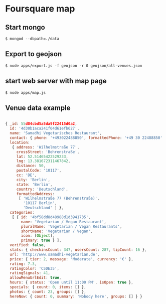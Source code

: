 # Foursquare map

## Start mongo

    $ mongod --dbpath=./data

## Export to geojson

    $ node apps/export.js -f geojson -r 0 geojson/all-venues.json

## start web server with map page

    $ node apps/map.js

## Venue data example

```js

{ _id: 55d84cbd5a5da9f22415d0a2,
  id: '4d30b1aca241f04d61efb627',
  name: 'Samadhi Vegetarisches Restaurant',
  contact: { phone: '+493022488850', formattedPhone: '+49 30 22488850' },
  location:
   { address: 'Wilhelmstraße 77',
     crossStreet: 'Behrenstraße',
     lat: 52.51465422529233,
     lng: 13.381672311467842,
     distance: 50,
     postalCode: '10117',
     cc: 'DE',
     city: 'Berlin',
     state: 'Berlin',
     country: 'Deutschland',
     formattedAddress:
      [ 'Wilhelmstraße 77 (Behrenstraße)',
        '10117 Berlin',
        'Deutschland' ] },
  categories:
   [ { id: '4bf58dd8d48988d1d3941735',
       name: 'Vegetarian / Vegan Restaurant',
       pluralName: 'Vegetarian / Vegan Restaurants',
       shortName: 'Vegetarian / Vegan',
       icon: [Object],
       primary: true } ],
  verified: false,
  stats: { checkinsCount: 347, usersCount: 287, tipCount: 16 },
  url: 'http://www.samadhi-vegetarian.de',
  price: { tier: 2, message: 'Moderate', currency: '€' },
  rating: 7.3,
  ratingColor: 'C5DE35',
  ratingSignals: 41,
  allowMenuUrlEdit: true,
  hours: { status: 'Open until 11:00 PM', isOpen: true },
  specials: { count: 0, items: [] },
  photos: { count: 23, groups: [] },
  hereNow: { count: 0, summary: 'Nobody here', groups: [] } }
```
